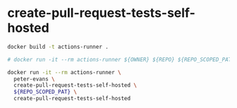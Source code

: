 # create-pull-request-tests-self-hosted

```bash
docker build -t actions-runner .
```

```bash
# docker run -it --rm actions-runner ${OWNER} ${REPO} ${REPO_SCOPED_PAT} ${NAME}

docker run -it --rm actions-runner \
  peter-evans \
  create-pull-request-tests-self-hosted \
  ${REPO_SCOPED_PAT} \
  create-pull-request-tests-self-hosted
```
